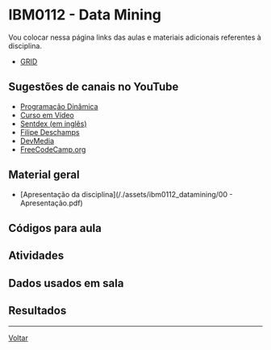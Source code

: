 # IBM0112 - Data Mining

Vou colocar nessa página links das aulas e materiais adicionais referentes à disciplina.

<!-- * [Agenda](agenda.md) -->
* [GRID](grid.md)

## Sugestões de canais no YouTube
* [Programação Dinâmica](https://www.youtube.com/c/ProgramacaoDinamica/)
* [Curso em Vídeo](https://www.youtube.com/c/CursoemVideo/)
* [Sentdex (em inglês)](https://www.youtube.com/c/sentdex)
* [Filipe Deschamps](https://www.youtube.com/c/FilipeDeschamps)
* [DevMedia](https://www.youtube.com/c/DevmediaBrasil)
* [FreeCodeCamp.org](https://www.youtube.com/c/freeCodeCamp)

## Material geral

* [Apresentação da disciplina](/./assets/ibm0112_datamining/00 - Apresentação.pdf)
<!-- * [Introdução ao Python](/./assets/ibm0112_datamining/01 - Introduçao ao Python.pdf) -->
<!-- * [Visualização de dados](/./assets/ibm0112_datamining/03 - Visualização de dados.pdf) -->
<!-- * [Tipos de visualizações de dados](/./assets/ibm0112_datamining/04 - Tipos de visualizações de dados.pdf) -->
<!-- * [O processo de mineraçao de dados](/./assets/ibm0112_datamining/02 - O processo de mineraçao de dados.pdf)
<!-- * [Avaliação de modelos](/./assets/ibm0112_datamining/05 - Avaliação de modelos.pdf) -->
<!-- * [KNN](/./assets/ibm0112_datamining/06 - KNN.pdf) -->
<!-- * [Naïve bayes](/./assets/ibm0112_datamining/07 - Naive Bayes.pdf) -->
<!-- * [Árvores de decisão](/./assets/ibm0112_datamining/08 - Árvores de Decisão.pdf) -->
<!-- * [Regressões](/./assets/ibm0112_datamining/09 - Regressões.pdf) -->
<!-- * [Agrupamentos](/./assets/ibm0112_datamining/10 - Agrupamentos.pdf) -->

## Códigos para aula

<!-- * [Aula 00 - Quebrando o gelo](https://drive.google.com/file/d/1ucfSOn7Su8uJPRAP4bqN7IKdRuJmwiVP/view?usp=sharing) -->
<!-- * [Aula 01 - Avaliando o conhecimento de Python](https://drive.google.com/file/d/1F0OPWg6samjvcTPvBjO6q333YXwCLulD/view?usp=sharing) -->
<!-- * [Aulas 01 a 06 - Introdução à linguagem Python](https://drive.google.com/file/d/1X3bCtwIsB5eb4u2IBEDe-0l9pjsT673B/view?usp=sharing) -->
<!-- * [Aula 07 - Importação de módulos externos (bibliotecas) com linguagem Python](https://drive.google.com/file/d/1Dyk5c18dz1EJeTG_zb7APiR3S59-g6N4/view?usp=sharing) -->
<!-- * [Aula 08 - A biblioteca Pandas e extração de dados com linguagem Python](https://drive.google.com/file/d/1-EjbsfgRCpJx33sJ0-h7IszwCh1i0nNw/view?usp=sharing) -->
<!-- * [Aula 09 - Manipulando dados com a biblioteca Pandas](https://drive.google.com/file/d/1fvXb9aUnaNJu_f7NvQa9EZNNtB11onKM/view?usp=sharing) -->
<!-- * [Aulas 10 e 11 - Visualizando dados (Distribuições)](https://drive.google.com/file/d/1SMekUk7PdPU9GA76Yo3fOqscemwpWAa5/view?usp=sharing) -->
<!-- * [Aulas 12 e 13 - Visualizando dados em Python](https://drive.google.com/file/d/15Vu65XXkNmzGE34FpJiBP8VHod_QmwRq/view?usp=sharing) -->
<!-- * [Aula 16 - KNN](https://drive.google.com/file/d/1ManMJsz5SeJK_5hAX-DZ9M1N16-kf86q/view?usp=sharing) -->
<!-- * [Aula 18 - Naïve Bayes](https://drive.google.com/file/d/1txLX-GxdGm6Hyi-_LkPfdNFPKdWOjfsD/view?usp=sharing) -->
<!-- * [Aula 20 - Árvores de decisão](https://drive.google.com/file/d/1Y7FtgZaq5MMWjISg2zWczXbFTUWR_0jQ/view?usp=sharing) -->
<!-- * [Aula 22 - Regressões](https://drive.google.com/file/d/16pWiBOl4OiVW1rcgYnUwTkDC1buOxQ5o/view?usp=sharing) -->
<!-- * [Aula 26 - Agrupamentos](https://colab.research.google.com/drive/1T9tiZKr6yUQTYFioL6CAZhimdjNG1uDf?usp=sharing) -->

## Atividades

<!-- * [LAB 01 - Tarefas práticas](https://drive.google.com/file/d/1rgBgFF_RHh8JUyXkblFyelZGkNAis1Ix/view?usp=sharing) -->
<!-- * [LAB 01 - Tarefas práticas (proposta de soluções)](https://drive.google.com/file/d/1-kpZgFbn4jx1UxBs0FB2AEOGvcnEdYej/view?usp=sharing) -->
<!-- * [Exercícios preparação AP1](https://drive.google.com/file/d/1ybE2LTqUp55Z8NR48vKgTECYssc5Gzkj/view?usp=sharing) -->
<!-- * [Exercícios preparação AP1 (proposta de soluções)](https://drive.google.com/file/d/1KJ-TvF2BP0QvvllM2B8fFWlaLvUh9Jvs/view?usp=sharing) -->
<!-- * [AP1 - Registro de grupos](https://drive.google.com/file/d/15iVa1RwARtAarW_adclbiNbt8T9MoBpq/view?usp=sharing) -->
<!-- * [AP1 - Questões](https://drive.google.com/file/d/1sMJRLzOp16XTvaeZK8JvIP0dzsuEqllo/view?usp=sharing) -->
<!-- * [AP1 - Bases (Utilize apenas a designada para seu grupo!)](/./assets/ibm0112_datamining/AP1_Bases.zip) -->
<!-- * [AP1 - Proposta de soluções](https://drive.google.com/file/d/1f5gnkUj9UdbN0Mb-BAxZvo9BKGqknlDU/view?usp=sharing) -->
<!-- * [LAB 02 - Tarefas práticas (Árvore de Decisão)](https://drive.google.com/file/d/1IvUUNrT7a3vCfVrkDw1jzbtbVyg9wTaK/view?usp=sharing) -->
<!-- * [LAB 02 - Tarefas práticas (Árvore de Decisão) (Proposta de soluções)](https://drive.google.com/file/d/1ZfjOUixugVjpVBaHXD4lnlDSR6YaiJT5/view?usp=sharing) -->
<!-- * [AP2 - Registro de grupos](https://drive.google.com/file/d/1VdITxPmgC9wePdZelvYEX605Pr5KXwOt/view?usp=sharing) -->
<!-- * [AP2 - Questões](https://drive.google.com/file/d/1dUDoP1I9XRBIuepqGzeUm1DVKTfTFvK4/view?usp=sharing) -->

## Dados usados em sala
<!-- * [Dados para a Aula 08](/./assets/ibm0112_datamining/Dados_Aula08.zip) -->
<!-- * [Dados para a Aulas 09, 10 e 11](/./assets/ibm0112_datamining/Dados_Aula09.zip) -->
<!-- * [Dados para a Aulas 12 e 13](/./assets/ibm0112_datamining/Dados_Aulas12e13.zip) -->
<!-- * [Dados para a Aula exercícios AP1 (Credit Dataset)](/./assets/ibm0112_datamining/Dados_Aula_Exercícicios_AP1.zip) -->
<!-- * [Dados para a Aula 18 (Naive Bayes)](/./assets/ibm0112_datamining/Dados_Aula18.zip) -->
<!-- * [Dados para a Aula 20 (Árvores de decisão)](/./assets/ibm0112_datamining/Dados_Aula20.zip) -->
<!-- * [Dados para o Lab02 (Árvore de Decisão)](/./assets/ibm0112_datamining/Dados_Lab02.zip) -->
<!-- * [Dados para a Aula 22 (Regressões)](/./assets/ibm0112_datamining/Dados_Aula22.zip) -->
<!-- * [Dados para a Aula 26 (Agrupamentos)](/./assets/ibm0112_datamining/Dados_Aula26.zip) -->
<!-- * [TEXTO](LINK) -->

## Resultados
<!-- * [LAB 01 - Tarefas práticas - Resultado](/./assets/ibm0112_datamining/Turma8002_S22023_Resultados_Lab01.pdf) -->
<!-- * [AP1 - Resultado](/./assets/ibm0112_datamining/Turma8002_S22023_Resultados_AP1.pdf) -->
<!-- * [LAB 02 - Tarefas práticas (Árvore de Decisão) - Resultado](/./assets/ibm0112_datamining/Turma8002_S22023_Resultados_Lab02.pdf) -->
<!-- * [LAB 03 - Modelagem - Resultado](/./assets/ibm0112_datamining/Turma8002_S22023_Resultados_Lab03.pdf) -->
<!-- * [AP2 - Resultado](/./assets/ibm0112_datamining/Turma8002_S22023_Resultados_AP2.pdf) -->
<!-- * [AS - Resultado](/./assets/ibm0112_datamining/Turma8002_S22023_Resultados_AS.pdf) -->

---

[Voltar](https://cassiusf.github.io/)
